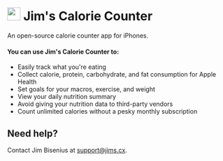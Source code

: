 <h1><img src="https://github.com/jims-wl/calorie-counter/blob/master/Calorie%20Counter/Assets.xcassets/AppIcon.appiconset/Icon%20Raw.png?raw=true" width="30"/> Jim's Calorie Counter</h1>
An open-source calorie counter app for iPhones.

#### You can use Jim's Calorie Counter to:
- Easily track what you're eating
- Collect calorie, protein, carbohydrate, and fat consumption for Apple Health
- Set goals for your macros, exercise, and weight
- View your daily nutrition summary
- Avoid giving your nutrition data to third-party vendors
- Count unlimited calories without a pesky monthly subscription

## Need help?
Contact Jim Bisenius at [support@jims.cx](mailto:support@jims.cx).
